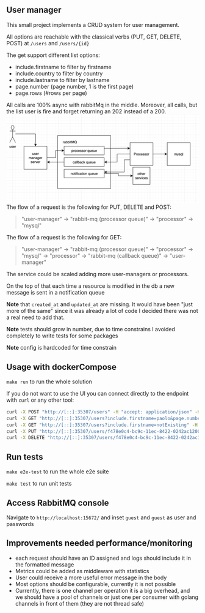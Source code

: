 User manager
-

This small project implements a CRUD system for user management.

All options are reachable with the classical verbs (PUT, GET, DELETE, POST) at `/users` and `/users/{id}`

The get support different list options:
 - include.firstname to filter by firstname
 - include.country to filter by country
 - include.lastname to filter by lastname
 - page.number (page number, 1 is the first page)
 - page.rows (#rows per page)

All calls are 100% async with rabbitMq in the middle. Moreover, all calls, but the list user is fire and forget returning an 202 instead of a 200. 
![](./arch.png)
The flow of a request is the following for PUT, DELETE and POST:

> "user-manager" -> "rabbit-mq (processor queue)" -> "processor" -> "mysql"

The flow of a request is the following for GET:

> "user-manager" -> "rabbit-mq (processor queue)" -> "processor" -> "mysql" -> "processor" -> "rabbit-mq (callback queue)" -> "user-manager"

The service could be scaled adding more user-managers or processors. 

On the top of that each time a resource is modified in the db a new message is sent in a notification queue

**Note** that `created_at` and `updated_at` are missing. 
It would have been "just more of the same" since it was already a lot of code I decided there was not a real need to add that.

**Note** tests should grow in number, due to time constrains I avoided completely to write tests for some packages

**Note** config is hardcoded for time constrain


Usage with dockerCompose
-
`make run` to run the whole solution

If you do not want to use the UI you can connect directly to the endpoint with `curl` or any other tool:
```bash
curl -X POST "http://[::]:35307/users" -H "accept: application/json" -H "Content-Type: application/json" -d "{ \"first_name\": \"paolo\", \"last_name\": \"gallina\", \"nickName\": \"gallocedrone\", \"password\": \"supersecurepassword\", \"email\": \"paologallina@gmail.com\", \"country\": \"Italy\", \"id\": \"f478e0c4-bc9c-11ec-8422-0242ac120002\"}"
curl -X GET "http://[::]:35307/users?include.firstname=paolo&page.number=1&page.rows=3" -H "accept: application/json"
curl -X GET "http://[::]:35307/users?include.firstname=notExisting" -H "accept: application/json"
curl -X PUT "http://[::]:35307/users/f478e0c4-bc9c-11ec-8422-0242ac120002" -H "accept: application/json" -H "Content-Type: application/json" -d "{ \"first_name\": \"paolo\", \"last_name\": \"gallina\", \"nickName\": \"gallocedrone\", \"password\": \"supersecurepassword\", \"email\": \"paologallina@gmail.com\", \"country\": \"Italy\", \"id\": \"f478e0c4-bc9c-11ec-8422-0242ac120002\"}"
curl -X DELETE "http://[::]:35307/users/f478e0c4-bc9c-11ec-8422-0242ac120002" -H "accept: application/json"
```

Run tests
-
`make e2e-test` to run the whole e2e suite

`make test` to run unit tests

Access RabbitMQ console
-

Navigate to `http://localhost:15672/` and inset `guest` and `guest` as user and passwords

Improvements needed performance/monitoring
-

 - each request should have an ID assigned and logs should include it in the formatted message
 - Metrics could be added as middleware with statistics
 - User could receive a more useful error message in the body
 - Most options should be configurable, currently it is not possible
 - Currently, there is one channel per operation it is a big overhead, and we should have a pool of channels or just one per consumer with golang channels in front of them (they are not thread safe) 